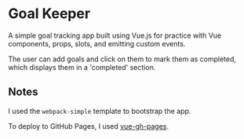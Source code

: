 # Goal Keeper

A simple goal tracking app built using Vue.js for practice with Vue components, props, slots, and emitting custom events.

The user can add goals and click on them to mark them as completed, which displays them in a 'completed' section.

## Notes

I used the `webpack-simple` template to bootstrap the app.

To deploy to GitHub Pages, I used [vue-gh-pages](https://www.npmjs.com/package/vue-gh-pages).


